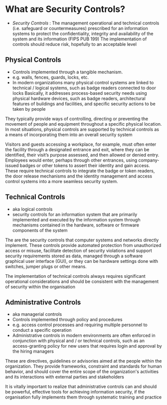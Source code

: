 # What are Security Controls?
- *Security Controls* : The management operational and technical controls (i.e. safeguard or countermeasures) prescribed for an information systems to protect the confidentiality, integrity and availability of the system and its information (FIPS PUB 199)
The implementation of controls should reduce risk, hopefully to an acceptable level 

## Physical Controls 
- Controls implemented through a tangible mechanism. 
- e.g. walls, fences, guards, locks, etc.
- In modern organizations many physical control systems are linked to technical / logical systems, such as badge readers connected to door locks 
Basically, it addresses process-based security needs using physical hardware devices, such as badge readers, architectural features of buildings and facilities, and specific security actions to be taken by people 

They typically provide ways of controlling, directing or preventing the movement of people and equipment throughout a specific physical location. In most situations, physical controls are supported by technical controls as a means of incorporating them into an overall security system 

Visitors and guests accessing a workplace, for example, must often enter the facility through a designated entrance and exit, where they can be identified, their visit’s purpose assessed, and then allowed or denied entry. Employees would enter, perhaps through other entrances, using company-issued badges or other tokens to assert their identity and gain access. These require technical controls to integrate the badge or token readers, the door release mechanisms and the identity management and access control systems into a more seamless security system.

## Technical Controls 
- aka logical controls 
- security controls for an information system that are primarily implemented and executed by the information system through mechanisms contained in the hardware, software or firmware components of the system 

The are the security controls that computer systems and networks directly implement. These controls provide automated protection from unauthorized access or misuse, facilitate detection of security violations and support security requirements stored as data, managed through a software graphical user interface (GUI), or they can be hardware settings done with switches, jumper plugs or other means.

The implementation of technical controls always requires significant operational considerations and should be consistent with the management of security within the organisation 

## Administrative Controls 
- aka managerial controls 
- Controls implemented through policy and procedures 
- e.g. access control processes and requiring multiple personnel to conduct a specific operation 
- Administrative controls in modern environments are often enforced in conjunction with physical and / or technical controls, such as an access-granting policy for new users that requires login and approval by the hiring managers

These are directives, guidelines or advisories aimed at the people within the organization. They provide frameworks, constraint and standards for human behavior, and should cover the entire scope of the organization's activities and its interactions with external parties and stakeholders 

It is vitally important to realize that administrative controls can and should be powerful, effective tools for achieving information security, if the organisation fully implements them through systematic training and practice 

